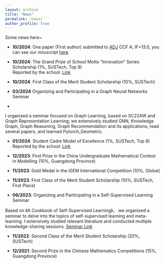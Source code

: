 ```yaml
---
layout: archive
title: "News"
permalink: /news/
author_profile: true
---
```

Some news here~
- **10/2024**: One paper (First author) submitted to [ADJ](https://alz-journals.onlinelibrary.wiley.com/journal/15525279/homepage/call-for-papers-spotligh-east-asia) CCF A, IF=13.0, you can see our mnuscript  [here](../assets/ADJ.pdf)



- **10/2024**: The Grand Prize of School Motto “Innovation” Series Scholarship (1%, SUSTech, Top 9)  
  Reported by the school: [Link](https://mp.weixin.qq.com/s/heS9NnOn5xQIHOgug80f2w)  

- **10/2024**: First Class of the Merit Student Scholarship (10%, SUSTech)  


- **03/2024** Organizing and Participating in a Graph Neural Networks Seminar
- 
I organized a seminar focused on Graph Learning, based on SC224W and Graph Representation Learning;
we extensively studied GNN, Knowledge Graph, Graph Reasoning, Graph Recommendation and its
applications, read several papers, and learned Pytorch_Geometric.

- **01/2024**: Student Cadre Model of Excellence (1%, SUSTech, Top 8)  
  Reported by the school: [Link](https://mp.weixin.qq.com/s/H5Xk94gjRFxsmj_T0xkG7g)  


- **12/2023**: First Prize in the China Undergraduate Mathematical Contest in Modelling (10%, Guangdong Province)  

- **11/2023**: Gold Medal in the iGEM International Competition (10%, Global)  

- **11/2023**: First Class of the Merit Student Scholarship (10%, SUSTech, First Place)  

- **06/2023**: Organizing and Participating in a Self-Supervised Learning Seminar

Based on 《A Cookbook of Self-Supervised Learning》， we organized a seminar to delve into the topics of self-supervised learning and meta-learning. I extensively studied relevant literature and conducted multiple knowledge-sharing sessions.
[Seminar Link](https://niusj03.github.io/23summer/docs/introduction/)

- **11/2022**: Second Class of the Merit Student Scholarship (20%, SUSTech)  

- **12/2021**: Second Prize in the Chinese Mathematics Competitions (15%, Guangdong Province) 

<!-- {% if site.author.googlescholar %}
  <div class="wordwrap">You can also find my articles on <a href="{{site.author.googlescholar}}">my Google Scholar profile</a>.</div>
{% endif %}

{% include base_path %}

{% for post in site.publications reversed %}
  {% include archive-single.html %}
{% endfor %} -->
